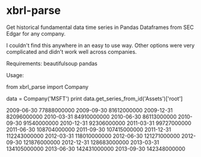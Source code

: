xbrl-parse
==========

Get historical fundamental data time series in Pandas Dataframes from SEC Edgar for any company.

I couldn't find this anywhere in an easy to use way. Other options were very complicated and didn't work well across companies.

Requirements:
beautifulsoup
pandas

Usage:

from xbrl_parse import Company

data = Company('MSFT')
print data.get_series_from_id('Assets')['root']

2009-06-30     77888000000
2009-09-30     81612000000
2009-12-31     82096000000
2010-03-31     84910000000
2010-06-30     86113000000
2010-09-30     91540000000
2010-12-31     92306000000
2011-03-31     99727000000
2011-06-30    108704000000
2011-09-30    107415000000
2011-12-31    112243000000
2012-03-31    118010000000
2012-06-30    121271000000
2012-09-30    121876000000
2012-12-31    128683000000
2013-03-31    134105000000
2013-06-30    142431000000
2013-09-30    142348000000